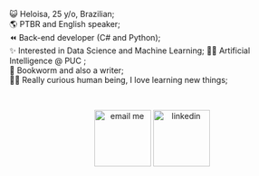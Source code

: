 
   <p align="left">
😺 Heloisa, 25 y/o, Brazilian; <br />
🌎 PTBR and English speaker;<br />
⏪ Back-end developer (C# and Python);<br />
✨ Interested in Data Science and Machine Learning;
👩‍💻 Artificial Intelligence @ PUC ;<br />
🐛 Bookworm and also a writer;<br />
🕵️‍♀️ Really curious human being, I love learning new things;

  </p><br />


   
 <p align="center"> <a href="mailto:heloisafrsa@gmail.com" target="_blank"> <img align="center" alt="email me"  src="https://64.media.tumblr.com/cba4208ed78faae53e971f78543500e6/tumblr_pqulm2bWXR1vpf6ddo1_75sq.gifv" width="100"></a>
    <a href="https://www.linkedin.com/in/heloisafarias/" target="_blank"> <img align="center" alt="linkedin" src="https://img.shields.io/badge/LinkedIn-0077B5?style=for-the-badge&logo=linkedin&logoColor=white" width="100"> </a>
 <p> 
